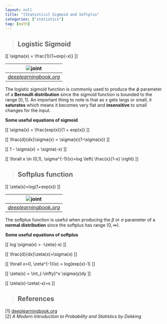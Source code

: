 ```yaml
---
layout: null
title: "[Statistics] Sigmoid and Softplus"
categories: ["statistics"]
tag: [math]
---
```


> ## Logistic Sigmoid

\[[ \sigma(x) = \frac{1}{1+exp(-x)} \]]

|          ![joint](../../assets/images/statistics/images/sigmoid.png)          |
| :---------------------------------------------------------------------------: |
| _[deeplearningbook.org](https://www.deeplearningbook.org/contents/prob.html)_ |

The logistic sigmoid function is commonly used to produce the $\phi$ parameter of a **Bernoulli distribution** since the sigmoid function is bounded to the range $[0,1]$. An important thing to note is that as $x$ gets largs or small, it **saturates** which means it becomes very flat and **insensitive** to small changes for the input.

**Some useful equations of sigmoid**

\[[ \sigma(x) = \frac{exp(x)}{1 + exp(x)} \]]

\[[ \frac{d}{dx}\sigma(x) = \sigma(x)(1-\sigma(x)) \]]

\[[ 1 - \sigma(x) = \sigma(-x) \]]

\[[ \forall x \in (0,1), \sigma^{-1}(x)=log \left( \frac{x}{1-x} \right) \]]

> ## Softplus function

\[[ \zeta(x)=log(1+exp(x)) \]]

|         ![joint](../../assets/images/statistics/images/softplus.png)          |
| :---------------------------------------------------------------------------: |
| _[deeplearningbook.org](https://www.deeplearningbook.org/contents/prob.html)_ |

The softplux function is useful when producing the $\beta$ or $\sigma$ parameter of a **normal distribution** since the softplus has range $(0, \infty)$.

**Some useful equations of softplus**

\[[ log \sigma(x) = -\zeta(-x) \]]

\[[ \frac{d}{dx}\zeta(x)=\sigma(x) \]]

\[[ \forall x>0, \zeta^{-1}(x) = log(exp(x)-1) \]]

\[[ \zeta(x) = \int_{-\infty}^x \sigma(y)dy \]]

\[[ \zeta(x)-\zeta(-x)=x \]]

> ## References

[1] [deeplearningbook.org](https://www.deeplearningbook.org/)  
[2] _A Modern Introduction to Probability and Statistics by Dekking_
